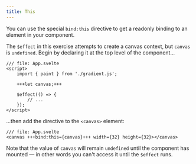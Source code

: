 ```yaml
---
title: This
---
```


You can use the special `bind:this` directive to get a readonly binding to an element in your component.

The `$effect` in this exercise attempts to create a canvas context, but `canvas` is `undefined`. Begin by declaring it at the top level of the component...

```svelte
/// file: App.svelte
<script>
	import { paint } from './gradient.js';

	+++let canvas;+++

	$effect(() => {
		// ...
	});
</script>
```

...then add the directive to the `<canvas>` element:

```svelte
/// file: App.svelte
<canvas +++bind:this={canvas}+++ width={32} height={32}></canvas>
```

Note that the value of `canvas` will remain `undefined` until the component has mounted — in other words you can't access it until the `$effect` runs.
